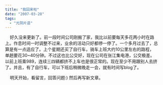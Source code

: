 ```yaml
---
title: "我回来啦"
date: "2007-03-28"
tags: 
  - "光阴片语"
---
```


    好久没来更新了。前一段时间公司刚搬了家，我比以前要每天多花两小时在路上。作息时间一时调整不过来，业余的活动只好都停一停了。一个多月过去了，总算是有一点适应了。上个星期还买了自行车，骑车上班大约10公里左右的路程，单趟要花30~40分钟。不过这也比公交好，现在公司在张江集电港，公交极差。以前上班乘989，连续三四辆都挤不上车也是很正常的。现在至少不用跟别人去挤了。并且，有了自行车，可以下班后稍微晚走一会，就有时间写blog了。

    明天开始，看留言，回答问题:) 然后再写新文章。
